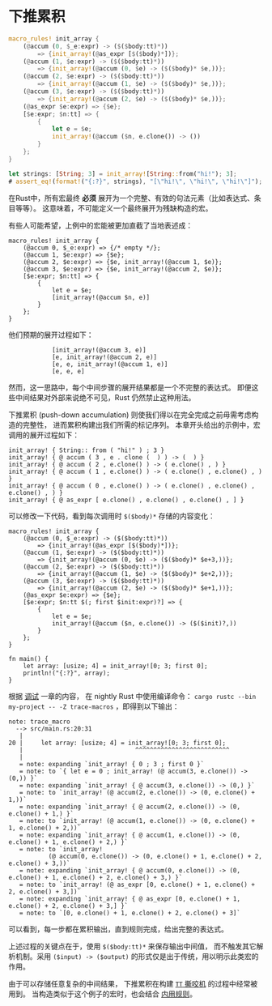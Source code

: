 # 下推累积

```rust
macro_rules! init_array {
    (@accum (0, $_e:expr) -> ($($body:tt)*))
        => {init_array!(@as_expr [$($body)*])};
    (@accum (1, $e:expr) -> ($($body:tt)*))
        => {init_array!(@accum (0, $e) -> ($($body)* $e,))};
    (@accum (2, $e:expr) -> ($($body:tt)*))
        => {init_array!(@accum (1, $e) -> ($($body)* $e,))};
    (@accum (3, $e:expr) -> ($($body:tt)*))
        => {init_array!(@accum (2, $e) -> ($($body)* $e,))};
    (@as_expr $e:expr) => {$e};
    [$e:expr; $n:tt] => {
        {
            let e = $e;
            init_array!(@accum ($n, e.clone()) -> ())
        }
    };
}

let strings: [String; 3] = init_array![String::from("hi!"); 3];
# assert_eq!(format!("{:?}", strings), "[\"hi!\", \"hi!\", \"hi!\"]");
```

在Rust中，所有宏最终 **必须** 展开为一个完整、有效的句法元素（比如表达式、条目等等）。
这意味着，不可能定义一个最终展开为残缺构造的宏。

有些人可能希望，上例中的宏能被更加直截了当地表述成：

```ignore
macro_rules! init_array {
    (@accum 0, $_e:expr) => {/* empty */};
    (@accum 1, $e:expr) => {$e};
    (@accum 2, $e:expr) => {$e, init_array!(@accum 1, $e)};
    (@accum 3, $e:expr) => {$e, init_array!(@accum 2, $e)};
    [$e:expr; $n:tt] => {
        {
            let e = $e;
            [init_array!(@accum $n, e)]
        }
    };
}
```

他们预期的展开过程如下：

```rust,ignore
            [init_array!(@accum 3, e)]
            [e, init_array!(@accum 2, e)]
            [e, e, init_array!(@accum 1, e)]
            [e, e, e]
```

然而，这一思路中，每个中间步骤的展开结果都是一个不完整的表达式。
即便这些中间结果对外部来说绝不可见，Rust 仍然禁止这种用法。

下推累积 (push-down accumulation) 则使我们得以在完全完成之前毋需考虑构造的完整性，
进而累积构建出我们所需的标记序列。
本章开头给出的示例中，宏调用的展开过程如下：

```rust,ignore
init_array! { String:: from ( "hi!" ) ; 3 }
init_array! { @ accum ( 3 , e . clone (  ) ) -> (  ) }
init_array! { @ accum ( 2 , e.clone() ) -> ( e.clone() , ) }
init_array! { @ accum ( 1 , e.clone() ) -> ( e.clone() , e.clone() , ) }
init_array! { @ accum ( 0 , e.clone() ) -> ( e.clone() , e.clone() , e.clone() , ) }
init_array! { @ as_expr [ e.clone() , e.clone() , e.clone() , ] }
```

可以修改一下代码，看到每次调用时 `$($body)*` 存储的内容变化：

```rust,editable
macro_rules! init_array {
    (@accum (0, $_e:expr) -> ($($body:tt)*))
        => {init_array!(@as_expr [$($body)*])};
    (@accum (1, $e:expr) -> ($($body:tt)*))
        => {init_array!(@accum (0, $e) -> ($($body)* $e+3,))};
    (@accum (2, $e:expr) -> ($($body:tt)*))
        => {init_array!(@accum (1, $e) -> ($($body)* $e+2,))};
    (@accum (3, $e:expr) -> ($($body:tt)*))
        => {init_array!(@accum (2, $e) -> ($($body)* $e+1,))};
    (@as_expr $e:expr) => {$e};
    [$e:expr; $n:tt $(; first $init:expr)?] => {
        {
            let e = $e;
            init_array!(@accum ($n, e.clone()) -> ($($init)?,))
        }
    };
}

fn main() {
    let array: [usize; 4] = init_array![0; 3; first 0];
    println!("{:?}", array);
}
```

根据 [调试](../macros/minutiae/debugging.md) 一章的内容，
在 nightly Rust 中使用编译命令：
`cargo rustc --bin my-project -- -Z trace-macros` ，即得到以下输出：

```rust,ignore
note: trace_macro
  --> src/main.rs:20:31
   |
20 |     let array: [usize; 4] = init_array![0; 3; first 0];
   |                               ^^^^^^^^^^^^^^^^^^^^^^^^^^
   |
   = note: expanding `init_array! { 0 ; 3 ; first 0 }`
   = note: to `{ let e = 0 ; init_array! (@ accum(3, e.clone()) -> (0,)) }`
   = note: expanding `init_array! { @ accum(3, e.clone()) -> (0,) }`
   = note: to `init_array! (@ accum(2, e.clone()) -> (0, e.clone() + 1,))`
   = note: expanding `init_array! { @ accum(2, e.clone()) -> (0, e.clone() + 1,) }`
   = note: to `init_array! (@ accum(1, e.clone()) -> (0, e.clone() + 1, e.clone() + 2,))`
   = note: expanding `init_array! { @ accum(1, e.clone()) -> (0, e.clone() + 1, e.clone() + 2,) }`
   = note: to `init_array!
           (@ accum(0, e.clone()) -> (0, e.clone() + 1, e.clone() + 2, e.clone() + 3,))`
   = note: expanding `init_array! { @ accum(0, e.clone()) -> (0, e.clone() + 1, e.clone() + 2, e.clone() + 3,) }`
   = note: to `init_array! (@ as_expr [0, e.clone() + 1, e.clone() + 2, e.clone() + 3,])`
   = note: expanding `init_array! { @ as_expr [0, e.clone() + 1, e.clone() + 2, e.clone() + 3,] }`
   = note: to `[0, e.clone() + 1, e.clone() + 2, e.clone() + 3]`
```

可以看到，每一步都在累积输出，直到规则完成，给出完整的表达式。

上述过程的关键点在于，使用 `$($body:tt)*` 来保存输出中间值，
而不触发其它解析机制。采用 `($input) -> ($output)` 
的形式仅是出于传统，用以明示此类宏的作用。

由于可以存储任意复杂的中间结果，
下推累积在构建 [`TT` 撕咬机](./tt-muncher.md) 的过程中经常被用到。
当构造类似于这个例子的宏时，也会结合 [内用规则](./internal-rules.md)。

